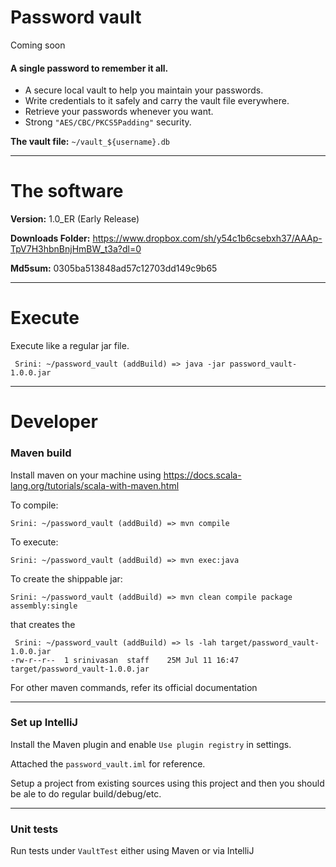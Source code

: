 # Password vault

Coming soon


#### A single password to remember it all.

- A secure local vault to help you maintain your passwords.
- Write credentials to it safely and carry the vault file everywhere. 
- Retrieve your passwords whenever you want.
- Strong `"AES/CBC/PKCS5Padding"` security.

**The vault file:** `~/vault_${username}.db`

---
# The software

**Version:** 1.0_ER (Early Release)

**Downloads Folder:** https://www.dropbox.com/sh/y54c1b6csebxh37/AAAp-TpV7H3hbnBnjHmBW_t3a?dl=0

**Md5sum:** 0305ba513848ad57c12703dd149c9b65

---
# Execute

Execute like a regular jar file.
```
 Srini: ~/password_vault (addBuild) => java -jar password_vault-1.0.0.jar 
```

---
# Developer

### Maven build

Install maven on your machine using https://docs.scala-lang.org/tutorials/scala-with-maven.html

To compile:
```
Srini: ~/password_vault (addBuild) => mvn compile
```

To execute:
```
Srini: ~/password_vault (addBuild) => mvn exec:java
```

To create the shippable jar:
```
Srini: ~/password_vault (addBuild) => mvn clean compile package assembly:single
```
that creates the 
```
 Srini: ~/password_vault (addBuild) => ls -lah target/password_vault-1.0.0.jar 
-rw-r--r--  1 srinivasan  staff    25M Jul 11 16:47 target/password_vault-1.0.0.jar
```

For other maven commands, refer its official documentation 

---
### Set up IntelliJ

Install the Maven plugin and enable `Use plugin registry` in settings.

Attached the `password_vault.iml` for reference.

Setup a project from existing sources using this project and then you should 
be ale to do regular build/debug/etc.

---
### Unit tests

Run tests under `VaultTest` either using Maven or via IntelliJ 

